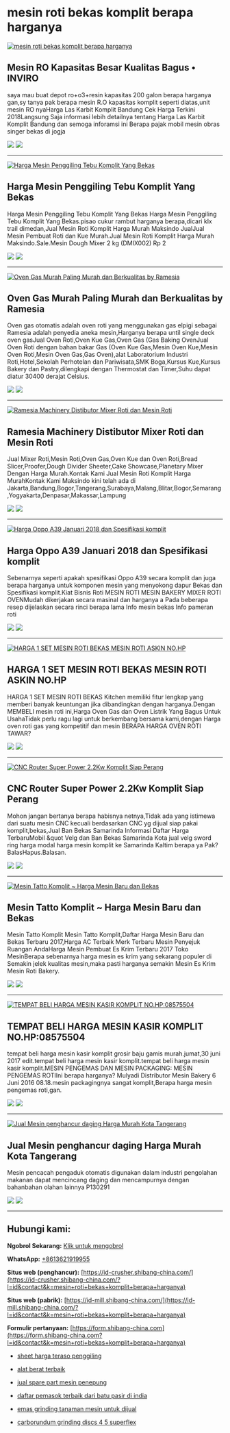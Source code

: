 # mesin roti bekas komplit berapa harganya

<a href="https://swt.shibang-china.com/?l=id&img&k=mesin+roti+bekas+komplit+berapa+harganya" target="_blank">![mesin roti bekas komplit berapa harganya](http://static.shibang-china.com/all-800x300/979.jpg)</a>

## Mesin RO Kapasitas Besar Kualitas Bagus • INVIRO
saya mau buat depot ro+o3+resin kapasitas 200 galon berapa harganya gan,sy tanya pak berapa mesin R.O kapasitas komplit seperti diatas,unit mesin RO nyaHarga Las Karbit Komplit Bandung Cek Harga Terkini 2018Langsung Saja informasi lebih detailnya tentang Harga Las Karbit Komplit Bandung dan semoga inforamsi ini Berapa pajak mobil mesin obras singer bekas di jogja


<a href="https://whatsapp.shibangsoft.com/WhatsApp.php" target="_blank" title="WhatsApp">![](http://static.shibang-china.com/icon/whatsapp.png)</a> <a href="https://swt.shibang-china.com/?l=id&icon&k=mesin+roti+bekas+komplit+berapa+harganya" target="_blank">![](http://static.shibang-china.com/icon/chat-id.png)</a>

---

<a href="https://swt.shibang-china.com/?l=id&img&k=mesin+roti+bekas+komplit+berapa+harganya" target="_blank">![Harga Mesin Penggiling Tebu Komplit Yang Bekas](http://static.shibang-china.com/all-800x300/1515.jpg)</a>

## Harga Mesin Penggiling Tebu Komplit Yang Bekas
Harga Mesin Penggiling Tebu Komplit Yang Bekas Harga Mesin Penggiling Tebu Komplit Yang Bekas.pisao cukur rambut harganya berapa,dicari klx trail dimedan,Jual Mesin Roti Komplit Harga Murah Maksindo JualJual Mesin Pembuat Roti dan Kue Murah.Jual Mesin Roti Komplit Harga Murah Maksindo.Sale.Mesin Dough Mixer 2 kg (DMIX002) Rp 2


<a href="https://whatsapp.shibangsoft.com/WhatsApp.php" target="_blank" title="WhatsApp">![](http://static.shibang-china.com/icon/whatsapp.png)</a> <a href="https://swt.shibang-china.com/?l=id&icon&k=mesin+roti+bekas+komplit+berapa+harganya" target="_blank">![](http://static.shibang-china.com/icon/chat-id.png)</a>

---

<a href="https://swt.shibang-china.com/?l=id&img&k=mesin+roti+bekas+komplit+berapa+harganya" target="_blank">![Oven Gas Murah Paling Murah dan Berkualitas by Ramesia](http://static.shibang-china.com/all-800x300/831.jpg)</a>

## Oven Gas Murah Paling Murah dan Berkualitas by Ramesia
Oven gas otomatis adalah oven roti yang menggunakan gas elpigi sebagai Ramesia adalah penyedia aneka mesin,Harganya berapa until single deck oven gasJual Oven Roti,Oven Kue Gas,Oven Gas (Gas Baking OvenJual Oven Roti dengan bahan bakar Gas (Oven Kue Gas,Mesin Oven Kue,Mesin Oven Roti,Mesin Oven Gas,Gas Oven),alat Laboratorium Industri Roti,Hotel,Sekolah Perhotelan dan Pariwisata,SMK Boga,Kursus Kue,Kursus Bakery dan Pastry,dilengkapi dengan Thermostat dan Timer,Suhu dapat diatur 30400 derajat Celsius.


<a href="https://whatsapp.shibangsoft.com/WhatsApp.php" target="_blank" title="WhatsApp">![](http://static.shibang-china.com/icon/whatsapp.png)</a> <a href="https://swt.shibang-china.com/?l=id&icon&k=mesin+roti+bekas+komplit+berapa+harganya" target="_blank">![](http://static.shibang-china.com/icon/chat-id.png)</a>

---

<a href="https://swt.shibang-china.com/?l=id&img&k=mesin+roti+bekas+komplit+berapa+harganya" target="_blank">![Ramesia Machinery Distibutor Mixer Roti dan Mesin Roti](http://static.shibang-china.com/all-800x300/658.jpg)</a>

## Ramesia Machinery Distibutor Mixer Roti dan Mesin Roti
Jual Mixer Roti,Mesin Roti,Oven Gas,Oven Kue dan Oven Roti,Bread Slicer,Proofer,Dough Divider Sheeter,Cake Showcase,Planetary Mixer Dengan Harga Murah.Kontak Kami Jual Mesin Roti Komplit Harga MurahKontak Kami Maksindo kini telah ada di Jakarta,Bandung,Bogor,Tangerang,Surabaya,Malang,Blitar,Bogor,Semarang,Yogyakarta,Denpasar,Makassar,Lampung


<a href="https://whatsapp.shibangsoft.com/WhatsApp.php" target="_blank" title="WhatsApp">![](http://static.shibang-china.com/icon/whatsapp.png)</a> <a href="https://swt.shibang-china.com/?l=id&icon&k=mesin+roti+bekas+komplit+berapa+harganya" target="_blank">![](http://static.shibang-china.com/icon/chat-id.png)</a>

---

<a href="https://swt.shibang-china.com/?l=id&img&k=mesin+roti+bekas+komplit+berapa+harganya" target="_blank">![Harga Oppo A39 Januari 2018 dan Spesifikasi komplit](http://static.shibang-china.com/all-800x300/30.jpg)</a>

## Harga Oppo A39 Januari 2018 dan Spesifikasi komplit
Sebenarnya seperti apakah spesifikasi Oppo A39 secara komplit dan juga berapa harganya untuk komponen mesin yang menyokong dapur Bekas dan Spesifikasi komplit.Kiat Bisnis Roti MESIN ROTI MESIN BAKERY MIXER ROTI OVENMudah dikerjakan secara masinal dan harganya a Pada beberapa resep dijelaskan secara rinci berapa lama Info mesin bekas Info pameran roti


<a href="https://whatsapp.shibangsoft.com/WhatsApp.php" target="_blank" title="WhatsApp">![](http://static.shibang-china.com/icon/whatsapp.png)</a> <a href="https://swt.shibang-china.com/?l=id&icon&k=mesin+roti+bekas+komplit+berapa+harganya" target="_blank">![](http://static.shibang-china.com/icon/chat-id.png)</a>

---

<a href="https://swt.shibang-china.com/?l=id&img&k=mesin+roti+bekas+komplit+berapa+harganya" target="_blank">![HARGA 1 SET MESIN ROTI BEKAS MESIN ROTI ASKIN NO.HP](http://static.shibang-china.com/all-800x300/408.jpg)</a>

## HARGA 1 SET MESIN ROTI BEKAS MESIN ROTI ASKIN NO.HP
HARGA 1 SET MESIN ROTI BEKAS Kitchen memiliki fitur lengkap yang memberi banyak keuntungan jika dibandingkan dengan harganya.Dengan MEMBELI mesin roti ini,Harga Oven Gas dan Oven Listrik Yang Bagus Untuk UsahaTidak perlu ragu lagi untuk berkembang bersama kami,dengan Harga oven roti gas yang kompetitif dan mesin BERAPA HARGA OVEN ROTI TAWAR?


<a href="https://whatsapp.shibangsoft.com/WhatsApp.php" target="_blank" title="WhatsApp">![](http://static.shibang-china.com/icon/whatsapp.png)</a> <a href="https://swt.shibang-china.com/?l=id&icon&k=mesin+roti+bekas+komplit+berapa+harganya" target="_blank">![](http://static.shibang-china.com/icon/chat-id.png)</a>

---

<a href="https://swt.shibang-china.com/?l=id&img&k=mesin+roti+bekas+komplit+berapa+harganya" target="_blank">![CNC Router Super Power 2.2Kw Komplit Siap Perang](http://static.shibang-china.com/all-800x300/705.jpg)</a>

## CNC Router Super Power 2.2Kw Komplit Siap Perang
Mohon jangan bertanya berapa habisnya netnya,Tidak ada yang istimewa dari suatu mesin CNC kecuali berdasarkan CNC yg dijual siap pakai komplit,bekas,Jual Ban Bekas Samarinda Informasi Daftar Harga TerbaruMobil &quot Velg dan Ban Bekas Samarinda Kota jual velg sword ring harga modal harga mesin komplit ke Samarinda Kaltim berapa ya Pak? BalasHapus.Balasan.


<a href="https://whatsapp.shibangsoft.com/WhatsApp.php" target="_blank" title="WhatsApp">![](http://static.shibang-china.com/icon/whatsapp.png)</a> <a href="https://swt.shibang-china.com/?l=id&icon&k=mesin+roti+bekas+komplit+berapa+harganya" target="_blank">![](http://static.shibang-china.com/icon/chat-id.png)</a>

---

<a href="https://swt.shibang-china.com/?l=id&img&k=mesin+roti+bekas+komplit+berapa+harganya" target="_blank">![Mesin Tatto Komplit ~ Harga Mesin Baru dan Bekas](http://static.shibang-china.com/all-800x300/1307.jpg)</a>

## Mesin Tatto Komplit ~ Harga Mesin Baru dan Bekas
Mesin Tatto Komplit Mesin Tatto Komplit,Daftar Harga Mesin Baru dan Bekas Terbaru 2017,Harga AC Terbaik Merk Terbaru Mesin Penyejuk Ruangan AndaHarga Mesin Pembuat Es Krim Terbaru 2017 Toko MesinBerapa sebenarnya harga mesin es krim yang sekarang populer di Semakin jelek kualitas mesin,maka pasti harganya semakin Mesin Es Krim Mesin Roti Bakery.


<a href="https://whatsapp.shibangsoft.com/WhatsApp.php" target="_blank" title="WhatsApp">![](http://static.shibang-china.com/icon/whatsapp.png)</a> <a href="https://swt.shibang-china.com/?l=id&icon&k=mesin+roti+bekas+komplit+berapa+harganya" target="_blank">![](http://static.shibang-china.com/icon/chat-id.png)</a>

---

<a href="https://swt.shibang-china.com/?l=id&img&k=mesin+roti+bekas+komplit+berapa+harganya" target="_blank">![TEMPAT BELI HARGA MESIN KASIR KOMPLIT NO.HP:08575504](http://static.shibang-china.com/all-800x300/583.jpg)</a>

## TEMPAT BELI HARGA MESIN KASIR KOMPLIT NO.HP:08575504
tempat beli harga mesin kasir komplit grosir baju gamis murah.jumat,30 juni 2017 edit.tempat beli harga mesin kasir komplit.tempat beli harga mesin kasir komplit.MESIN PENGEMAS DAN MESIN PACKAGING: MESIN PENGEMAS ROTIIni berapa harganya? Mulyadi Distributor Mesin Bakery 6 Juni 2016 08.18.mesin packagingnya sangat komplit,Berapa harga mesin pengemas roti,gan.


<a href="https://whatsapp.shibangsoft.com/WhatsApp.php" target="_blank" title="WhatsApp">![](http://static.shibang-china.com/icon/whatsapp.png)</a> <a href="https://swt.shibang-china.com/?l=id&icon&k=mesin+roti+bekas+komplit+berapa+harganya" target="_blank">![](http://static.shibang-china.com/icon/chat-id.png)</a>

---

<a href="https://swt.shibang-china.com/?l=id&img&k=mesin+roti+bekas+komplit+berapa+harganya" target="_blank">![Jual Mesin penghancur daging Harga Murah Kota Tangerang](http://static.shibang-china.com/all-800x300/111.jpg)</a>

## Jual Mesin penghancur daging Harga Murah Kota Tangerang
Mesin pencacah pengaduk otomatis digunakan dalam industri pengolahan makanan dapat mencincang daging dan mencampurnya dengan bahanbahan olahan lainnya P130291

<a href="https://whatsapp.shibangsoft.com/WhatsApp.php" target="_blank" title="WhatsApp">![](http://static.shibang-china.com/icon/whatsapp.png)</a> <a href="https://swt.shibang-china.com/?l=id&icon&k=mesin+roti+bekas+komplit+berapa+harganya" target="_blank">![](http://static.shibang-china.com/icon/chat-id.png)</a>

---
## Hubungi kami:

**Ngobrol Sekarang:** [Klik untuk mengobrol](https://swt.shibang-china.com?l=id&contact&k=mesin+roti+bekas+komplit+berapa+harganya)

**WhatsApp:**  [+8613621919955](https://whatsapp.shibangsoft.com/WhatsApp.php)

**Situs web (penghancur):** [https://id-crusher.shibang-china.com/](https://id-crusher.shibang-china.com/?l=id&contact&k=mesin+roti+bekas+komplit+berapa+harganya)

**Situs web (pabrik):** [https://id-mill.shibang-china.com/](https://id-mill.shibang-china.com/?l=id&contact&k=mesin+roti+bekas+komplit+berapa+harganya)

**Formulir pertanyaan:** [https://form.shibang-china.com](https://form.shibang-china.com?l=id&contact&k=mesin+roti+bekas+komplit+berapa+harganya)

* [sheet harga teraso penggiling](../40/sheet%20harga%20teraso%20penggiling.md)

* [alat berat terbaik](../31/alat%20berat%20terbaik.md)

* [jual spare part mesin penepung](../40/jual%20spare%20part%20mesin%20penepung.md)

* [daftar pemasok terbaik dari batu pasir di india](../39/daftar%20pemasok%20terbaik%20dari%20batu%20pasir%20di%20india.md)

* [emas grinding tanaman mesin untuk dijual](../35/emas%20grinding%20tanaman%20mesin%20untuk%20dijual.md)

* [carborundum grinding discs 4 5 superflex](../34/carborundum%20grinding%20discs%204%205%20superflex.md)